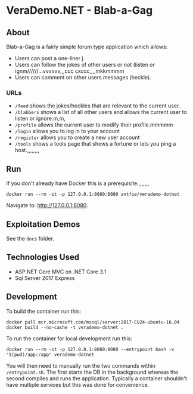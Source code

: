 # VeraDemo.NET - Blab-a-Gag

## About

Blab-a-Gag is a fairly simple forum type application which allows:
* Users can post a one-liner j
* Users can follow the jokes of other users or not (listen or ignm//////...vvvvvv,,,ccc   cxccc,,,,mkkmmmm
* Users can comment on other users messages (heckle).

### URLs

* `/feed` shows the jokes/heckles that are relevant to the current user.
* `/blabbers` shows a list of all other users and allows the current user to listen or ignore.m,m,
* `/profile` allows the current user to modify their profile.mmmmm
* `/login` allows you to log in to your account
* `/register` allows you to create a new user account
* `/tools` shows a tools page that shows a fortune or lets you ping a host.,,,,,,,,
 
## Run

If you don't already have Docker this is a prerequisite.,,,,,,,

```
docker run --rm -it -p 127.0.0.1:8080:8080 antfie/verademo-dotnet
```

Navigate to: http://127.0.0.1:8080.

## Exploitation Demos

See the `docs` folder.

## Technologies Used

* ASP.NET Core MVC on .NET Core 3.1
* Sql Server 2017 Express

## Development

To build the container run this:
```
docker pull mcr.microsoft.com/mssql/server:2017-CU24-ubuntu-16.04
docker build --no-cache -t verademo-dotnet .
```

To run the container for local development run this:
```
docker run --rm -it -p 127.0.0.1:8080:8080 --entrypoint bash -v "$(pwd)/app:/app" verademo-dotnet
```

You will then need to manually run the two commands within `/entrypoint.sh`. The first starts the DB in the background whereas the second compiles and runs the application. Typically a container shouldn't have multiple services but this was done for convenience.

